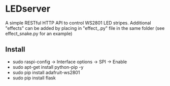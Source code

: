 LEDserver
=========

A simple RESTful HTTP API to control WS2801 LED stripes. Additional "effects" can be added by placing in "effect_<name>.py" file in the same folder (see effect_snake.py for an example)

Install
-------

* sudo raspi-config -> Interface options -> SPI -> Enable
* sudo apt-get install python-pip -y
* sudo pip install adafruit-ws2801
* sudo pip install flask
